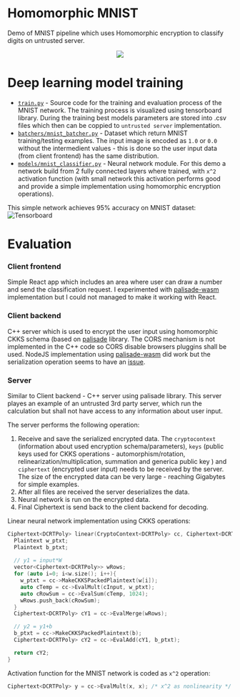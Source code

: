 # Homomorphic MNIST
Demo of MNIST pipeline which uses Homomorphic encryption to classify digits on untrusted server.
<p align="center">
  <img src="https://raw.githubusercontent.com/Larydc/FHE-/main/.images/MnistEvalPipeline.png">
</p>




# Deep learning model training

* [`train.py`](https://github.com/Larydc/FHE-/blob/main/train) - Source code for the training and evaluation process of the MNIST network.
The training process is visualized using tensorboard library.
During the training best models parameters are stored into .csv files which then can be coppied to `untrusted server` implementation.
* [`batchers/mnist_batcher.py`](https://github.com/Larydc/FHE-/blob/main/mnist_batcher) - Dataset which return MNIST training/testing examples. The input image is encoded as `1.0` or `0.0` without the intermedient values - this is done so the user input data (from client frontend) has the same distribution.
* [`models/mnist_classifier.py`](https://github.com/Larydc/FHE-/blob/main/mnist_classifier) - Neural network module. For this demo a network build from 2 fully connected layers where trained, with `x^2` activation function (with small network this activation performs good and provide a simple implementation using homomorphic encryption operations).
 
This simple network achieves 95% accuracy on MNIST dataset:
![Tensorboard](.images/2xFc.x2.tensorboard.png)

# Evaluation
### Client frontend
Simple React app which includes an area where user can draw a number and send the classification request.
I experimented with [palisade-wasm](https://gitlab.com/palisade/palisade-wasm) implementation but I could not managed to make it working with React.

### Client backend
C++ server which is used to encrypt the user input using homomorphic CKKS schema (based on [palisade](https://gitlab.com/palisade/palisade-development) library.
The CORS mechanism is not implemented in the C++ code so CORS disable browsers pluggins shall be used.
NodeJS implementation using [palisade-wasm](https://gitlab.com/palisade/palisade-wasm) did work but the serialization operation seems to have an [issue](https://gitlab.com/palisade/palisade-wasm/-/issues/6).

### Server
Similar to Client backend - C++ server using palisade library.
This server playes an example of an untrusted 3rd party server, which run the calculation but shall not have access to any information about user input.

The server performs the following operation:
1. Receive and save the serialized encrypted data. The `cryptocontext` (information about used encryption schema/parameters), `keys` (public keys used for CKKS operations - automorphism/rotation, relinearization/multiplication, summation and generica public key ) and `ciphertext` (encrypted user input) needs to be received by the server. The size of the encrypted data can be very large - reaching Gigabytes for simple examples.
2. After all files are received the server deserializes the data.
3. Neural network is run on the encrypted data.
4. Final Ciphertext is send back to the client backend for decoding.

Linear neural network implementation using CKKS operations:
```c++
Ciphertext<DCRTPoly> linear(CryptoContext<DCRTPoly> cc, Ciphertext<DCRTPoly> cInput, vector<vector<double>> w, vector<double> b){
  Plaintext w_ptxt;
  Plaintext b_ptxt;
  
  // y1 = input*W
  vector<Ciphertext<DCRTPoly>> wRows;
  for (auto i=0; i<w.size(); i++){
    w_ptxt = cc->MakeCKKSPackedPlaintext(w[i]);
    auto cTemp = cc->EvalMult(cInput, w_ptxt);
    auto cRowSum = cc->EvalSum(cTemp, 1024);
    wRows.push_back(cRowSum);
  }
  Ciphertext<DCRTPoly> cY1 = cc->EvalMerge(wRows);

  // y2 = y1+b
  b_ptxt = cc->MakeCKKSPackedPlaintext(b);
  Ciphertext<DCRTPoly> cY2 = cc->EvalAdd(cY1, b_ptxt);

  return cY2;
}
```
Activation function for the MNIST network is coded as `x^2` operation:
```c++
Ciphertext<DCRTPoly> y = cc->EvalMult(x, x); /* x^2 as nonlinearity */
```
